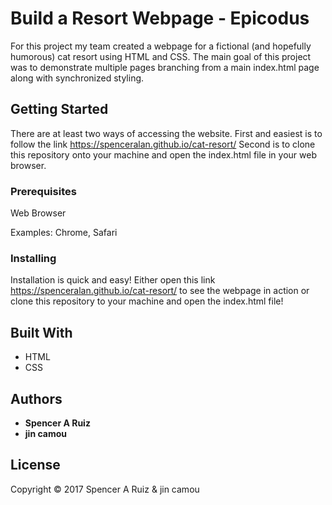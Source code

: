 # Build a Resort Webpage - Epicodus

For this project my team created a webpage for a fictional (and hopefully humorous) cat resort using HTML and CSS. The main goal of this project was to demonstrate multiple pages branching from a main index.html page along with synchronized styling.

## Getting Started

There are at least two ways of accessing the website. First and easiest is to follow the link https://spenceralan.github.io/cat-resort/ Second is to clone this repository onto your machine and open the index.html file in your web browser.

### Prerequisites

Web Browser

Examples: Chrome, Safari

### Installing

Installation is quick and easy! Either open this link https://spenceralan.github.io/cat-resort/ to see the webpage in action or clone this repository to your machine and open the index.html file!

## Built With

* HTML
* CSS

## Authors

* **Spencer A Ruiz**
* **jin camou**

## License

Copyright © 2017 Spencer A Ruiz & jin camou